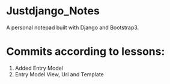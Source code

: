# Justdjango_Notes
A personal notepad built with Django and Bootstrap3.

# Commits according to lessons:

1. Added Entry Model
2. Entry Model View, Url and Template
